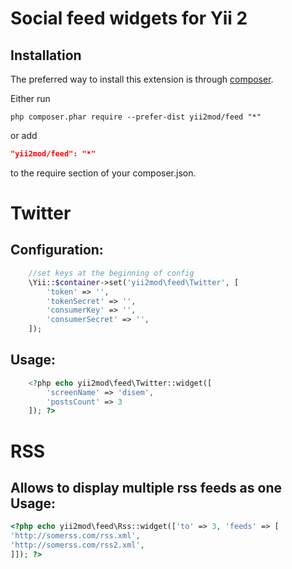 Social feed widgets for Yii 2
=========

Installation   
------------

The preferred way to install this extension is through [composer](http://getcomposer.org/download/).

Either run

```
php composer.phar require --prefer-dist yii2mod/feed "*"
```

or add

```json
"yii2mod/feed": "*"
```

to the require section of your composer.json.

Twitter 
=================
Configuration:
-----------------

```php
    //set keys at the beginning of config
    \Yii::$container->set('yii2mod\feed\Twitter', [
        'token' => '',
        'tokenSecret' => '',
        'consumerKey' => '',
        'consumerSecret' => '',
    ]);

```

Usage:
----------------
```php
    <?php echo yii2mod\feed\Twitter::widget([
        'screenName' => 'disem', 
        'postsCount' => 3
    ]); ?>
```

RSS
=================
Allows to display multiple rss feeds as one
Usage:
----------------
```php
<?php echo yii2mod\feed\Rss::widget(['to' => 3, 'feeds' => [
'http://somerss.com/rss.xml',
'http://somerss.com/rss2.xml',
]]); ?>
```
